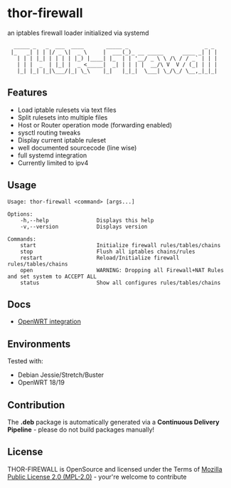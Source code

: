 thor-firewall
========================================

an iptables firewall loader initialized via systemd

```raw
  _____ _   _  ___  ____       _____ _                        _ _
 |_   _| | | |/ _ \|  _ \     |  ___(_)_ __ _____      ____ _| | |
   | | | |_| | | | | |_) |____| |_  | | '__/ _ \ \ /\ / / _` | | |
   | | |  _  | |_| |  _ <_____|  _| | | | |  __/\ V  V / (_| | | |
   |_| |_| |_|\___/|_| \_\    |_|   |_|_|  \___| \_/\_/ \__,_|_|_|
```

## Features ##

* Load iptable rulesets via text files
* Split rulesets into multiple files
* Host or Router operation mode (forwarding enabled)
* sysctl routing tweaks
* Display current iptable ruleset
* well documented sourcecode (line wise)
* full systemd integration
* Currently limited to ipv4

## Usage ##

```
Usage: thor-firewall <command> [args...]

Options:
    -h,--help               Displays this help
    -v,--version            Displays version

Commands:
    start                   Initialize firewall rules/tables/chains
    stop                    Flush all iptables chains/rules
    restart                 Reload/Initialize firewall rules/tables/chains
    open                    WARNING: Dropping all Firewall+NAT Rules and set system to ACCEPT ALL
    status                  Show all configures rules/tables/chains
```



## Docs ##

* [OpenWRT integration](docs/openwrt.md)

## Environments ##

Tested with:

* Debian Jessie/Stretch/Buster
* OpenWRT 18/19

## Contribution ##

The **.deb** package is automatically generated via a **Continuous Delivery Pipeline** - please do not build packages manually!

## License ##
THOR-FIREWALL is OpenSource and licensed under the Terms of [Mozilla Public License 2.0 (MPL-2.0)](http://opensource.org/licenses/MPL-2.0) - your're welcome to contribute